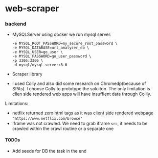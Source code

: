 # web-scraper


### backend



- MySQLServer
 using docker we run mysql server:
    ```docker run --name url-analyzer-mysql \
  -e MYSQL_ROOT_PASSWORD=my_secure_root_password \
  -e MYSQL_DATABASE=url_analyzer_db \
  -e MYSQL_USER=go_user \
  -e MYSQL_PASSWORD=go_user_password \
  -p 3306:3306 \
  -d mysql/mysql-server:8.0
    ```

- Scraper library
 - I used Colly and also did some research on Chromedp(because of SPAs). I choose Colly to prototype the soluiton. The only limitation is clien side rendered web apps will have insuffient data through Collly.

  Limitations:
   - netflix returned zero html tags as it was client side rendered webpage `"https://www.netflix.com/browse"`
   - Iframe was not crawled. We need to grab iframe `src`, it needs to be crawled within the crawl routine or a separate one


#### TODOs
 - Add seeds for DB the task in the end

